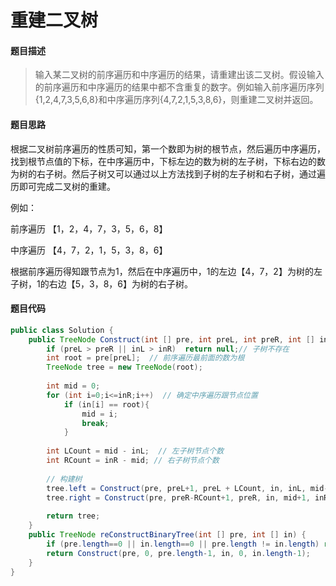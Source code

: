 # 重建二叉树

#### **题目描述**

> 输入某二叉树的前序遍历和中序遍历的结果，请重建出该二叉树。假设输入的前序遍历和中序遍历的结果中都不含重复的数字。例如输入前序遍历序列{1,2,4,7,3,5,6,8}和中序遍历序列{4,7,2,1,5,3,8,6}，则重建二叉树并返回。

#### **题目思路**

根据二叉树前序遍历的性质可知，第一个数即为树的根节点，然后遍历中序遍历，找到根节点值的下标，在中序遍历中，下标左边的数为树的左子树，下标右边的数为树的右子树。然后子树又可以通过以上方法找到子树的左子树和右子树，通过遍历即可完成二叉树的重建。

例如：

前序遍历 【1，2，4，7，3，5，6，8】

中序遍历 【4，7，2，1，5，3，8，6】

根据前序遍历得知跟节点为1，然后在中序遍历中，1的左边【4，7，2】为树的左子树，1的右边【5，3，8，6】为树的右子树。

#### 题目代码

```java
public class Solution {
    public TreeNode Construct(int [] pre, int preL, int preR, int [] in, int inL, int inR) {
        if (preL > preR || inL > inR)  return null;// 子树不存在
        int root = pre[preL];  // 前序遍历最前面的数为根
        TreeNode tree = new TreeNode(root);
        
        int mid = 0;
        for (int i=0;i<=inR;i++)  // 确定中序遍历跟节点位置
            if (in[i] == root){
                mid = i;
                break;
            }
        
        int LCount = mid - inL;  // 左子树节点个数
        int RCount = inR - mid; // 右子树节点个数
        
        // 构建树
        tree.left = Construct(pre, preL+1, preL + LCount, in, inL, mid-1);  
        tree.right = Construct(pre, preR-RCount+1, preR, in, mid+1, inR);
        
        return tree;
    }
    public TreeNode reConstructBinaryTree(int [] pre, int [] in) {
        if (pre.length==0 || in.length==0 || pre.length != in.length) return null;
        return Construct(pre, 0, pre.length-1, in, 0, in.length-1);
    }
}
```

